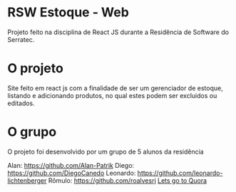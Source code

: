# RSW Estoque - Web
 Projeto feito na disciplina de React JS durante a Residência de Software do Serratec. 
 
 # O projeto
 
 Site feito em react js com a finalidade de ser um gerenciador de estoque, listando e adicionando produtos, no qual estes podem ser excluidos ou editados.
 
 # O grupo
 
 O projeto foi desenvolvido por um grupo de 5 alunos da residência
 
 Alan: https://github.com/Alan-Patrik
 Diego: https://github.com/DiegoCanedo
 Leonardo: https://github.com/leonardo-lichtenberger 
 Rômulo: https://github.com/roalvesrj
 [Lets go to Quora](https://www.quora.com)
